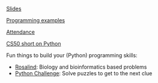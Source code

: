 [Slides](https://docs.google.com/presentation/d/1SxJ5zGLdUv6EQsWQ1ibzwhRUwVU58MP8ljavtqFMX5I/edit?usp=sharing)

[Programming examples](http://bit.ly/2q6b6qR)

[Attendance](https://docs.google.com/forms/d/e/1FAIpQLSe_1Lmef9IAXcrX0AWc4ZOzgvYnPhB_F7i3wSXDxln2cZpv1w/viewform?usp=sf_link)

[CS50 short on Python](https://www.youtube.com/watch?v=8xCzjOnfQbw&list=PLhQjrBD2T380Ze8wxWJBPgo2XZzYlnN0N&index=2&t=0s)

Fun things to build your (Python) programming skills:
* [Rosalind](http://rosalind.info/): Biology and bioinformatics based problems
* [Python Challenge](http://www.pythonchallenge.com/): Solve puzzles to get to the next clue

